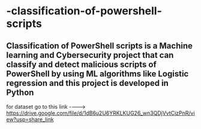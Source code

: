 # -classification-of-powershell-scripts
Classification of PowerShell scripts is a Machine learning and Cybersecurity project that can classify and detect malicious scripts of PowerShell by using ML algorithms like Logistic regression 
and this project is developed in Python
---------
for dataset go to this link ----> https://drive.google.com/file/d/1dB6u2U6YRKLKUG26_wn3QDjVvtCizPnR/view?usp=share_link

